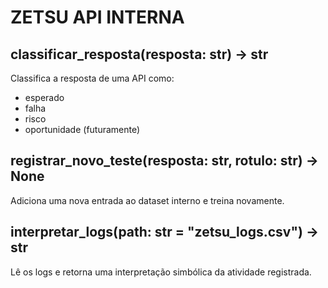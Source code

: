 
# ZETSU API INTERNA

## classificar_resposta(resposta: str) -> str
Classifica a resposta de uma API como:
- esperado
- falha
- risco
- oportunidade (futuramente)

## registrar_novo_teste(resposta: str, rotulo: str) -> None
Adiciona uma nova entrada ao dataset interno e treina novamente.

## interpretar_logs(path: str = "zetsu_logs.csv") -> str
Lê os logs e retorna uma interpretação simbólica da atividade registrada.
